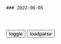 ```tip
### 2022-06-05
```

<table id="tbc" style="white-space:pre-wrap">
</table>
<button onclick="toggleb()">toggle</button>
<button onclick="loadparse()">loadparse</button>
<br>
<!-- 🌸<br>🍅-　-🍑<hr>🍀 -->
<pre>
<textarea rows="30" cols="100" style="display: none" id="tar">

春隣
https://music.163.com/#/song?id=591940&autoplay=0

Колыбельная催眠曲
https://music.163.com/#/song?id=1855592376&autoplay=0

Колыбельная（摇篮曲） - SAFER - 单曲 - 网易云音乐
https://music.163.com/#/song?id=1809970449&autoplay=0

<font size="1" style="color:#DCDCDC">2022-06-06</font>

帝g的毁灭：德国宣布投降，士兵们纷纷放弃抵抗
https://mbd.baidu.com/newspage/data/videolanding?nid=sv_13958198544662669352&sourceFrom=pc_feedlist

继续抵抗已毫无意义，因此我宣布立即停火。你们每继续抵抗一小时，都会延长柏林人m和我们伤员的痛苦。

<font size="1" style="color:#DCDCDC">2022-06-06</font>

我g公m具备科学素质的比例五年提高近一倍
https://m.thepaper.cn/baijiahao_18441753

<font size="1" style="color:#DCDCDC">2022-06-06</font>

二战真事改编，上映时遭到日本强烈抵制，看完恨到咬牙切齿
https://mbd.baidu.com/newspage/data/videolanding?nid=sv_8722077245859349551&sourceFrom=pc_feedlist

揭露丑恶的事实是对逝去者的尊重。a龖龖囗

<font size="1" style="color:#DCDCDC">2022-06-06</font>

士兵的腿被炸断，敌人开枪前做了三件事，感动了无数人！反战短片
https://mbd.baidu.com/newspage/data/videolanding?nid=sv_3760706352974674386&sourceFrom=pc_feedlist

<font size="1" style="color:#DCDCDC">2022-06-06</font>

火线卖身契关怀

加美援滑埋义骨，抗美援巢竭裤粮。
鬼畜将心向明月，奈何明月照沟渠。
江东兰泡屯海参，冲塔图城夺珍宝。
罗刹留岛不留人，锡伯利亚无颜黄。
慈父虐我千百遍，我待心魔如初恋。
三十余年不相见，最不能忘是背影。
https://pic1.zhimg.com/v2-0c9a7ebe02188457336cf1a2b9a04978.jpg

晚清西伯利亚老照片，原住民都是黄种人，可惜了那片土地
https://k.sina.cn/article_7215248211_p1ae0ff35300100vv24.html?mod=r&r=0

<font size="1" style="color:#DCDCDC">2022-06-06</font>

那年那兔：总有兔子背叛祖宗，老兔子厉害了，直接扒下他的面具
https://mbd.baidu.com/newspage/data/videolanding?nid=sv_7231590072861857198&sourceFrom=pc_feedlist

<font size="1" style="color:#DCDCDC">2022-06-06</font>

曹云金爆笑模仿纪连海，丑态百出，观众都没眼看丨星夜故事
https://mbd.baidu.com/newspage/data/videolanding?nid=sv_3196449412551077768&sourceFrom=pc_feedlist

现在很多真人秀节目当中有套路，什么抽签，什么翻牌，里边告诉你是一二三四五六号，其实你打开，每个号里边全是六，都是它他们内定的，我怀疑这里就有问题。

<font size="1" style="color:#DCDCDC">2022-06-06</font>

1985年的一天，苏联一架客机突降zg境内，zg迅速做出处理
https://mbd.baidu.com/newspage/data/videolanding?nid=sv_2366648951910299888&sourceFrom=pc_feedlist

反对一切侵略和霸q主义。
整天喊打仗，哪有心思搞建设？

<font size="1" style="color:#DCDCDC">2022-06-06</font>

二战中，日军建造的超级航母信浓号，是一个豆腐渣工程！
https://mbd.baidu.com/newspage/data/videolanding?nid=sv_9396386571439450086&sourceFrom=pc_feedlist

<font size="1" style="color:#DCDCDC">2022-06-05</font>

不要用所谓的正能量，来装点自己浅薄的大脑
https://mbd.baidu.com/newspage/data/videolanding?nid=sv_1446761850676188283&sourceFrom=pc_feedlist

如今很多的人天天挂在嘴边所谓的正能量，就是无视苦难，无视丑陋，无视一切的不平等，无视这个虚伪s会的现象。用粉饰的美梦，和自以为是的一种大度来迎合或者装点自己那一点浅薄而又愚蠢的脑袋。

<font size="1" style="color:#DCDCDC">2022-06-05</font>

</textarea>
</pre>
<!-- 🍀<br>🍑-　-🍅<hr>🌸 -->

```note
```

<link
  rel="stylesheet"
  href="https://cdn.jsdelivr.net/npm/@fancyapps/ui/dist/fancybox.css"
/>
<script src="https://cdn.jsdelivr.net/npm/@fancyapps/ui@4.0/dist/fancybox.umd.js"></script>

<script type="text/javascript">

var __urlRegex = /(\b(https?|ftp|file):\/\/[-A-Z0-9+&@#\/%?=~_|!:,.;]*[-A-Z0-9+&@#\/%=~_|])/ig;
var __imgRegex = /\.(?:jpe?g|gif|png|webp)$/i;

loadparse();

function parseURL($string){

    var exp = __urlRegex;
    return $string.replace(exp,function(match){
            __imgRegex.lastIndex=0;
            if(__imgRegex.test(match)){
                return '<a data-fancybox="gallery" href="' + match.replace("/p=700", "")
                 + '"><img src="' + match.replace("/p=700", "/p=160x200")+'" width="64"></a>';
            }
            else{
                return '<a href="' + match + '" target="_blank">' + match + '</a>';
            }
        }
    );
}

function loadparse() {
  tbc.innerHTML = parseURL(tar.value);
}

function toggleb() {
  var x = document.getElementById("tar");
  if (x.style.display === "none") {
    x.style.display = "";
  } else {
    x.style.display = "none";
  }
}

</script>
